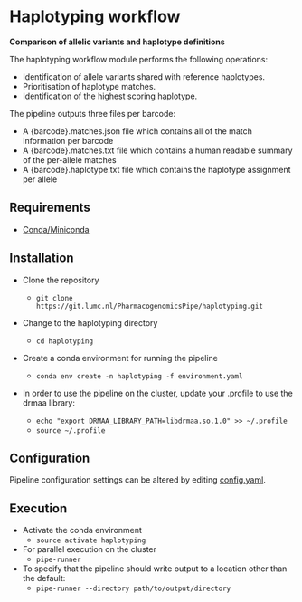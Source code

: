 # Haplotyping workflow

**Comparison of allelic variants and haplotype definitions**

The haplotyping workflow module performs the following operations:  
- Identification of allele variants shared with reference haplotypes.
- Prioritisation of haplotype matches.
- Identification of the highest scoring haplotype.

The pipeline outputs three files per barcode:
- A {barcode}.matches.json file which contains all of the match information per barcode
- A {barcode}.matches.txt file which contains a human readable summary of the per-allele matches
- A {barcode}.haplotype.txt file which contains the haplotype assignment per allele

## Requirements
- [Conda/Miniconda](https://conda.io/miniconda.html)  

## Installation
- Clone the repository
  - `git clone https://git.lumc.nl/PharmacogenomicsPipe/haplotyping.git`

- Change to the haplotyping directory
  - `cd haplotyping`

- Create a conda environment for running the pipeline
  - `conda env create -n haplotyping -f environment.yaml`

- In order to use the pipeline on the cluster, update your .profile to use the drmaa library:
  - `echo "export DRMAA_LIBRARY_PATH=libdrmaa.so.1.0" >> ~/.profile`
  - `source ~/.profile`

## Configuration
Pipeline configuration settings can be altered by editing [config.yaml](config.yaml).  

## Execution
- Activate the conda environment
  - `source activate haplotyping`
- For parallel execution on the cluster
  - `pipe-runner`
- To specify that the pipeline should write output to a location other than the default:
  - `pipe-runner --directory path/to/output/directory`


